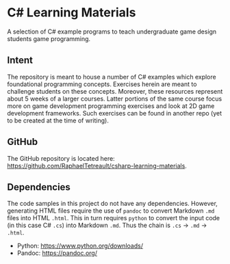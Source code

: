 # C# Learning Materials
A selection of C# example programs to teach undergraduate game design students game programming.

## Intent

The repository is meant to house a number of C# examples which explore foundational programming concepts. Exercises herein are meant to challenge students on these concepts. Moreover, these resources represent about 5 weeks of a larger courses. Latter portions of the same course focus more on game development programming exercises and look at 2D game development frameworks. Such exercises can be found in another repo (yet to be created at the time of writing).

## GitHub

The GitHub repository is located here: https://github.com/RaphaelTetreault/csharp-learning-materials. 

## Dependencies

The code samples in this project do not have any dependencies. However, generating HTML files require the use of `pandoc` to convert Markdown `.md` files into HTML `.html`. This in turn requires `python` to convert the input code (in this case C# `.cs`) into Markdown `.md`. Thus the chain is `.cs` -> `.md` -> `.html`.

- Python: https://www.python.org/downloads/
- Pandoc: https://pandoc.org/

